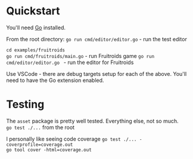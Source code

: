 # Quickstart

You'll need [Go](https://go.dev/dl/) installed.

From the root directory:
`go run cmd/editor/editor.go`  - run the test editor

`cd examples/fruitroids`  
`go run cmd/fruitroids/main.go` - run Fruitroids game
`go run cmd/editor/editor.go ` - run the editor for Fruitroids

Use VSCode - there are debug targets setup for each of the above.  You'll need to have the Go extension enabled.


# Testing
The `asset` package is pretty well tested.  Everything else, not so much.  
`go test ./...` from the root

I personally like seeing code coverage
`go test ./... -coverprofile=coverage.out`  
`go tool cover -html=coverage.out`